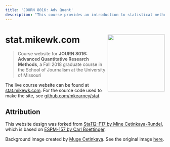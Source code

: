 ```yaml
---
title: 'JOURN 8016: Adv Quant'
description: "This course provides an introduction to statistical methods used in journalism/media-related social science research–analytical techniques include simple group comparisons, correlations, factor analysis, and linear models–and previews of several advanced statistical models and tools from data science. An introduction to R, an open source [and free] statistical computing environment used in the examples and assignments in this course, will also be provided."
---
```


# stat.mikewk.com <img src="/favicon.png" width="180px" align="right" />

> Course website for **JOURN 8016: Advanced Quantitative Research Methods**, a Fall 2018 graduate course in the School of Journalism at the University of Missouri

The live course website can be found at [stat.mikewk.com](https://stat.mikewk.com). For the source code used to make the site, see [github.com/mkearney/stat](https://github.com/mkearney/stat/).

## Attribution

This website design was forked from [Sta112-F17 by Mine Cetinkaya-Rundel](https://github.com/Sta112-F17/website/commits?author=mine-cetinkaya-rundel), which is based on [ESPM-157 by Carl Boettinger](https://espm-157.carlboettiger.info/).

Background image created by [Muge Cetinkaya](https://dribbble.com/muuuuge). See the original image [here](http://www2.stat.duke.edu/courses/Spring18/Sta199/img/mugesketch.png).

